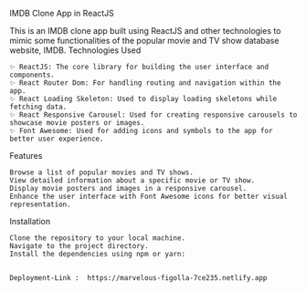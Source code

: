 IMDB Clone App in ReactJS

This is an IMDB clone app built using ReactJS and other technologies to mimic some functionalities of the popular movie and TV show database website, IMDB.
Technologies Used

    ✨ ReactJS: The core library for building the user interface and components.
    ✨ React Router Dom: For handling routing and navigation within the app.
    ✨ React Loading Skeleton: Used to display loading skeletons while fetching data.
    ✨ React Responsive Carousel: Used for creating responsive carousels to showcase movie posters or images.
    ✨ Font Awesome: Used for adding icons and symbols to the app for better user experience.

Features

    Browse a list of popular movies and TV shows.
    View detailed information about a specific movie or TV show.
    Display movie posters and images in a responsive carousel.
    Enhance the user interface with Font Awesome icons for better visual representation.

Installation

    Clone the repository to your local machine.
    Navigate to the project directory.
    Install the dependencies using npm or yarn:


    Deployment-Link :  https://marvelous-figolla-7ce235.netlify.app
